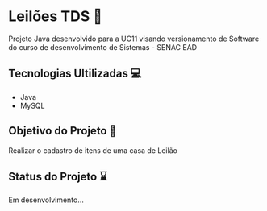 # Leilões TDS 🚀
Projeto Java desenvolvido para a UC11 visando versionamento de Software do curso de desenvolvimento de Sistemas - SENAC EAD

## Tecnologias Ultilizadas 💻
- Java
- MySQL

## Objetivo do Projeto 🎯
Realizar o cadastro de itens de uma casa de Leilão

## Status do Projeto ⌛
Em desenvolvimento...
